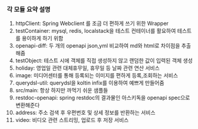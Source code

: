 ### 각 모듈 요약 설명

1. httpClient: Spring Webclient 를 조금 더 편하게 쓰기 위한 Wrapper
2. testContainer: mysql, redis, localstack을 테스트 컨테이너를 활요하여 테스트를 용이하게 하기 위함
3. openapi-diff: 두 개의 openapi json,yml 비교하여 md와 html로 차이점을 추출해줌
4. testObject: 테스트 시에 객체를 직접 생성하지 않고 랜덤한 값이 입력된 객체 생성
5. holiday: 영업일 관련 대체휴무일, 휴무일 등 날짜 관련 연산 서비스
6. image: 미디어센터를 통해 등록되는 이미지를 편하게 등록,조회하는 서비스
7. querydsl-util: querydsl을 koltin infix를 이용하여 예쁘게 만들어줌
8. src/main: 항상 하지만 까먹기 쉬운 샘플들
9. restdoc-openapi: spring restdoc의 결과물인 아스키독을 openapi spec으로 변환해준다
10. address: 주소 검색 후 우편번호 및 상세 정보를 반환하는 서비스
11. video: 비디오 관련 스트리밍, 업로드 후 저장 서비스 